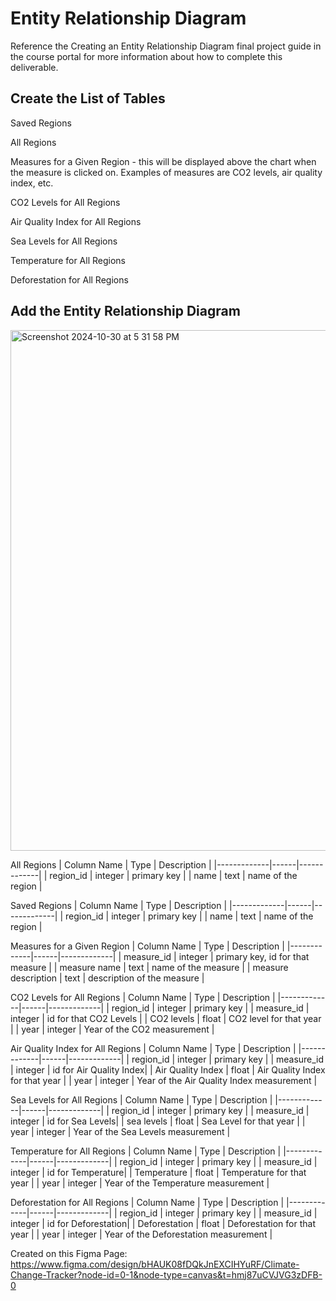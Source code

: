 # Entity Relationship Diagram

Reference the Creating an Entity Relationship Diagram final project guide in the course portal for more information about how to complete this deliverable.

## Create the List of Tables

Saved Regions

All Regions

Measures for a Given Region - this will be displayed above the chart when the measure is clicked on. Examples of measures are CO2 levels, air quality index, etc. 

CO2 Levels for All Regions

Air Quality Index for All Regions

Sea Levels for All Regions

Temperature for All Regions

Deforestation for All Regions

## Add the Entity Relationship Diagram

<img width="833" alt="Screenshot 2024-10-30 at 5 31 58 PM" src="https://github.com/user-attachments/assets/79b90aa7-6370-43ad-ab9d-7c57dcdc4ddd">


All Regions
| Column Name | Type | Description |
|-------------|------|-------------|
| region_id | integer | primary key |
| name | text | name of the region |

Saved Regions
| Column Name | Type | Description |
|-------------|------|-------------|
| region_id | integer | primary key |
| name | text | name of the region |

Measures for a Given Region
| Column Name | Type | Description |
|-------------|------|-------------|
| measure_id | integer | primary key, id for that measure |
| measure name | text | name of the measure |
| measure description | text | description of the measure |

CO2 Levels for All Regions
| Column Name | Type | Description |
|-------------|------|-------------|
| region_id | integer | primary key |
| measure_id | integer | id for that CO2 Levels |
| CO2 levels | float | CO2 level for that year |
| year | integer | Year of the CO2 measurement |

Air Quality Index for All Regions
| Column Name | Type | Description |
|-------------|------|-------------|
| region_id | integer | primary key |
| measure_id | integer | id for Air Quality Index|
| Air Quality Index | float | Air Quality Index for that year |
| year | integer | Year of the Air Quality Index measurement |

Sea Levels for All Regions
| Column Name | Type | Description |
|-------------|------|-------------|
| region_id | integer | primary key |
| measure_id | integer | id for Sea Levels|
| sea levels | float | Sea Level for that year |
| year | integer | Year of the Sea Levels measurement |

Temperature for All Regions
| Column Name | Type | Description |
|-------------|------|-------------|
| region_id | integer | primary key |
| measure_id | integer | id for Temperature|
| Temperature | float | Temperature for that year |
| year | integer | Year of the Temperature measurement |

Deforestation for All Regions
| Column Name | Type | Description |
|-------------|------|-------------|
| region_id | integer | primary key |
| measure_id | integer | id for Deforestation|
| Deforestation | float | Deforestation for that year |
| year | integer | Year of the Deforestation measurement |

Created on this Figma Page: https://www.figma.com/design/bHAUK08fDQkJnEXCIHYuRF/Climate-Change-Tracker?node-id=0-1&node-type=canvas&t=hmj87uCVJVG3zDFB-0
